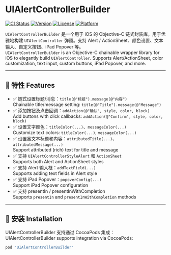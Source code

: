 # UIAlertControllerBuilder

[![CI Status](https://img.shields.io/travis/dabenliu/UIAlertControllerBuilder.svg?style=flat)](https://travis-ci.org/dabenliu/UIAlertControllerBuilder)
[![Version](https://img.shields.io/cocoapods/v/UIAlertControllerBuilder.svg?style=flat)](https://cocoapods.org/pods/UIAlertControllerBuilder)
[![License](https://img.shields.io/cocoapods/l/UIAlertControllerBuilder.svg?style=flat)](https://cocoapods.org/pods/UIAlertControllerBuilder)
[![Platform](https://img.shields.io/cocoapods/p/UIAlertControllerBuilder.svg?style=flat)](https://cocoapods.org/pods/UIAlertControllerBuilder)

`UIAlertControllerBuilder` 是一个用于 iOS 的 Objective-C 链式封装库，用于优雅地构建 `UIAlertController` 弹窗。支持 Alert / ActionSheet、颜色设置、文本输入、自定义按钮、iPad Popover 等。  
`UIAlertControllerBuilder` is an Objective-C chainable wrapper library for iOS to elegantly build `UIAlertController`. Supports Alert/ActionSheet, color customization, text input, custom buttons, iPad Popover, and more.

---

## 🧩 特性 Features

- ✅ 链式设置标题/消息：`title(@"标题").message(@"内容")`  
  Chainable title/message setting: `title(@"Title").message(@"Message")`
- ✅ 添加按钮及点击回调：`addAction(@"确认", style, color, block)`  
  Add buttons with click callbacks: `addAction(@"Confirm", style, color, block)`
- ✅ 设置文字颜色：`titleColor(...)`、`messageColor(...)`  
  Customize text colors: `titleColor(...)`, `messageColor(...)`
- ✅ 设置富文本标题和内容：`attributedTitle(...)`、`attributedMessage(...)`  
  Support attributed (rich) text for title and message
- ✅ 支持 `UIAlertControllerStyleAlert` 和 `ActionSheet`  
  Supports both Alert and ActionSheet styles
- ✅ 支持 Alert 输入框：`addTextField(...)`  
  Supports adding text fields in Alert style
- ✅ 支持 iPad Popover：`popoverConfig(...)`  
  Support iPad Popover configuration
- ✅ 支持 presentIn / presentInWithCompletion  
  Supports `presentIn` and `presentInWithCompletion` methods

---

## 🚀 安装 Installation

UIAlertControllerBuilder 支持通过 CocoaPods 集成：  
UIAlertControllerBuilder supports integration via CocoaPods:

```ruby
pod 'UIAlertControllerBuilder'
